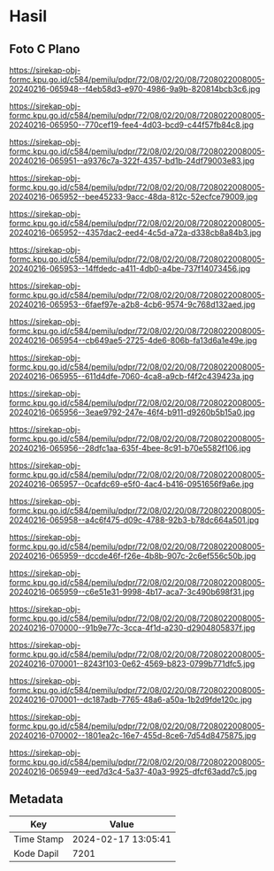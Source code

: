 # Hasil

## Foto C Plano

https://sirekap-obj-formc.kpu.go.id/c584/pemilu/pdpr/72/08/02/20/08/7208022008005-20240216-065948--f4eb58d3-e970-4986-9a9b-820814bcb3c6.jpg

https://sirekap-obj-formc.kpu.go.id/c584/pemilu/pdpr/72/08/02/20/08/7208022008005-20240216-065950--770cef19-fee4-4d03-bcd9-c44f57fb84c8.jpg

https://sirekap-obj-formc.kpu.go.id/c584/pemilu/pdpr/72/08/02/20/08/7208022008005-20240216-065951--a9376c7a-322f-4357-bd1b-24df79003e83.jpg

https://sirekap-obj-formc.kpu.go.id/c584/pemilu/pdpr/72/08/02/20/08/7208022008005-20240216-065952--bee45233-9acc-48da-812c-52ecfce79009.jpg

https://sirekap-obj-formc.kpu.go.id/c584/pemilu/pdpr/72/08/02/20/08/7208022008005-20240216-065952--4357dac2-eed4-4c5d-a72a-d338cb8a84b3.jpg

https://sirekap-obj-formc.kpu.go.id/c584/pemilu/pdpr/72/08/02/20/08/7208022008005-20240216-065953--14ffdedc-a411-4db0-a4be-737f14073456.jpg

https://sirekap-obj-formc.kpu.go.id/c584/pemilu/pdpr/72/08/02/20/08/7208022008005-20240216-065953--6faef97e-a2b8-4cb6-9574-9c768d132aed.jpg

https://sirekap-obj-formc.kpu.go.id/c584/pemilu/pdpr/72/08/02/20/08/7208022008005-20240216-065954--cb649ae5-2725-4de6-806b-fa13d6a1e49e.jpg

https://sirekap-obj-formc.kpu.go.id/c584/pemilu/pdpr/72/08/02/20/08/7208022008005-20240216-065955--611d4dfe-7060-4ca8-a9cb-f4f2c439423a.jpg

https://sirekap-obj-formc.kpu.go.id/c584/pemilu/pdpr/72/08/02/20/08/7208022008005-20240216-065956--3eae9792-247e-46f4-b911-d9260b5b15a0.jpg

https://sirekap-obj-formc.kpu.go.id/c584/pemilu/pdpr/72/08/02/20/08/7208022008005-20240216-065956--28dfc1aa-635f-4bee-8c91-b70e5582f106.jpg

https://sirekap-obj-formc.kpu.go.id/c584/pemilu/pdpr/72/08/02/20/08/7208022008005-20240216-065957--0cafdc69-e5f0-4ac4-b416-0951656f9a6e.jpg

https://sirekap-obj-formc.kpu.go.id/c584/pemilu/pdpr/72/08/02/20/08/7208022008005-20240216-065958--a4c6f475-d09c-4788-92b3-b78dc664a501.jpg

https://sirekap-obj-formc.kpu.go.id/c584/pemilu/pdpr/72/08/02/20/08/7208022008005-20240216-065959--dccde46f-f26e-4b8b-907c-2c6ef556c50b.jpg

https://sirekap-obj-formc.kpu.go.id/c584/pemilu/pdpr/72/08/02/20/08/7208022008005-20240216-065959--c6e51e31-9998-4b17-aca7-3c490b698f31.jpg

https://sirekap-obj-formc.kpu.go.id/c584/pemilu/pdpr/72/08/02/20/08/7208022008005-20240216-070000--91b9e77c-3cca-4f1d-a230-d2904805837f.jpg

https://sirekap-obj-formc.kpu.go.id/c584/pemilu/pdpr/72/08/02/20/08/7208022008005-20240216-070001--8243f103-0e62-4569-b823-0799b771dfc5.jpg

https://sirekap-obj-formc.kpu.go.id/c584/pemilu/pdpr/72/08/02/20/08/7208022008005-20240216-070001--dc187adb-7765-48a6-a50a-1b2d9fde120c.jpg

https://sirekap-obj-formc.kpu.go.id/c584/pemilu/pdpr/72/08/02/20/08/7208022008005-20240216-070002--1801ea2c-16e7-455d-8ce6-7d54d8475875.jpg

https://sirekap-obj-formc.kpu.go.id/c584/pemilu/pdpr/72/08/02/20/08/7208022008005-20240216-065949--eed7d3c4-5a37-40a3-9925-dfcf63add7c5.jpg


## Metadata

| Key        | Value               |
| ---------- | ------------------- |
| Time Stamp | 2024-02-17 13:05:41 |
| Kode Dapil | 7201                |



